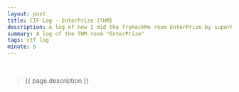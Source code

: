 ```yaml
---
layout: post
title: CTF Log - EnterPrize {THM}
description: A log of how I did the TryHackMe room EnterPrize by superhero1
summary: A log of the THM room "EnterPrize"
tags: ctf log
minute: 5
---
```

<br/>

> {{ page.description }}

<br/>